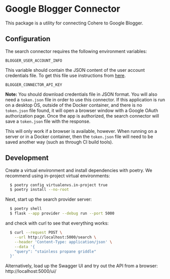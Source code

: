 # Google Blogger Connector

This package is a utility for connecting Cohere to Google Blogger.

## Configuration

The search connector requires the following environment variables:

```
BLOGGER_USER_ACCOUNT_INFO
```

This variable should contain the JSON content of the user account credentials file.
To get this file use instructions from [here](https://developers.google.com/blogger/docs/3.0/using#auth).

```
BLOGGER_CONNECTOR_API_KEY
```

**Note:** You should download credentials file in JSON format.
You will also need a `token.json` file in order to use this connector. If this
application is run on a desktop OS, outside of the Docker container, and there is
no `token.json` file found, it will open a browser window with a Google OAuth
authorization page. Once the app is authorized, the search connector will save a
`token.json` file with the response.

This will only work if a browser is available, however. When running on a server or in
a Docker container, then the `token.json` file will need to be saved another way
(such as through CI build tools).

## Development

Create a virtual environment and install dependencies with poetry. We recommend using in-project virtual environments:

```bash
  $ poetry config virtualenvs.in-project true
  $ poetry install --no-root
```

Next, start up the search provider server:

```bash
  $ poetry shell
  $ flask --app provider --debug run --port 5000
```

and check with curl to see that everything works:

```bash
  $ curl --request POST \
    --url http://localhost:5000/search \
    --header 'Content-Type: application/json' \
    --data '{
    "query": "stainless propane griddle"
  }'
```

Alternatively, load up the Swagger UI and try out the API from a browser: http://localhost:5000/ui/
